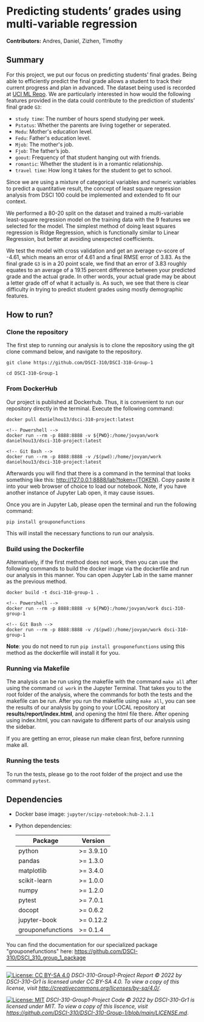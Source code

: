 # Predicting students’ grades using multi-variable regression

**Contributors:** Andres, Daniel, Zizhen, Timothy



## Summary

For this project, we put our focus on predicting students’ final grades. Being able to efficiently predict the final grade allows a student to track their current progress and plan in advanced. The dataset being used is recorded at [UCI ML Repo](https://archive-beta.ics.uci.edu/ml/datasets/student+performance). We are particularly interested in how would the following features provided in the data could contribute to the prediction of students’ final grade `G3`:

- `study time`: The number of hours spend studying per week.
- `Pstatus`: Whether the parents are living together or seperated.
- `Medu`: Mother's education level.
- `Fedu`: Father's education level.
- `Mjob`: The mother's job.
- `Fjob`: The father’s job.
- `goout`: Frequency of that student hanging out with friends.
- `romantic`: Whether the student is in a romantic relationship.
- `travel time`: How long it takes for the student to get to school.


Since we are using a mixture of categorical variables and numeric variables to predict a quantitative result, the concept of least square regression analysis from DSCI 100 could be implemented and extended to fit our context.

We performed a 80-20 split on the dataset and trained a multi-variable least-square regression model on the training data with the 9 features we selected for the model. The simplest method of doing least squares regression is Ridge Regression, which is functionally similar to Linear Regression, but better at avoiding unexpected coefficients.

We test the model with cross validation and get an average cv-score of -4.61, which means an error of 4.61 and a final RMSE error of 3.83. As the final grade `G3` is in a 20 point scale, we find that an error of 3.83 roughly equates to an average of a 19.15 percent difference between your predicted grade and the actual grade. In other words, your actual grade may be about a letter grade off of what it actually is. As such, we see that there is clear difficulty in trying to predict student grades using mostly demographic features.



## How to run?




### Clone the repository

The first step to running our analysis is to clone the repository using the git clone command below, and navigate to the repository.

```
git clone https://github.com/DSCI-310/DSCI-310-Group-1

cd DSCI-310-Group-1
```

### From DockerHub

Our project is published at Dockerhub. Thus, it is convenient to run our repository directly in the terminal. Execute the following command:

```
docker pull danielhou13/dsci-310-project:latest

<!-- Powershell -->
docker run --rm -p 8888:8888 -v ${PWD}:/home/jovyan/work danielhou13/dsci-310-project:latest

<!-- Git Bash -->
docker run --rm -p 8888:8888 -v /$(pwd):/home/jovyan/work danielhou13/dsci-310-project:latest
```
Afterwards you will find that there is a command in the terminal that looks something like this: http://127.0.0.1:8888/lab?token={TOKEN}. Copy paste it into your web browser of choice to load our notebook. Note, if you have another instance of Jupyter Lab open, it may cause issues.

Once you are in Jupyter Lab, please open the terminal and run the following command:

```
pip install grouponefunctions
```

This will install the necessary functions to run our analysis.

### Build using the Dockerfile
Alternatively, if the first method does not work, then you can use the following commands to build the docker image via the dockerfile and run our analysis in this manner. You can open Jupyter Lab in the same manner as the previous method.

```
docker build -t dsci-310-group-1 .

<!-- Powershell -->
docker run --rm -p 8888:8888 -v ${PWD}:/home/jovyan/work dsci-310-group-1

<!-- Git Bash -->
docker run --rm -p 8888:8888 -v /$(pwd):/home/jovyan/work dsci-310-group-1
```
**Note**: you do not need to run `pip install grouponefunctions` using this method as the dockerfile will install it for you.

### Running via Makefile

The analysis can be run using the makefile with the command `make all` after using the command `cd work` in the Jupyter Terminal. That takes you to the root folder of the analysis, where the commands for both the tests and the makefile can be run. After you run the makefile using `make all`, you can see the results of our analysis by going to your LOCAL repository at **results/report/index.html**, and opening the html file there. After opening using index.html, you can navigate to different parts of our analysis using the sidebar.

If you are getting an error, please run make clean first, before runnning make all.

### Running the tests

To run the tests, please go to the root folder of the project and use the command `pytest`.

## Dependencies

- Docker base image: `jupyter/scipy-notebook:hub-2.1.1` 

- Python dependencies:

  | Package      | Version |
  | ------------ | ------- |
  | python | >= 3.9.10 |
  | pandas       | >= 1.3.0 |
  | matplotlib   | >= 3.4.0 |
  | scikit-learn | >= 1.0.0 |
  | numpy | >= 1.2.0 |
  | pytest       | >= 7.0.1 |
  | docopt       | >= 0.6.2 |
  | jupyter-book | >= 0.12.2 |
  | grouponefunctions | >= 0.1.4 |

You can find the documentation for our specialized package "grouponefunctions" here: https://github.com/DSCI-310/DSCI_310_group_1_package



---

[![License: CC BY-SA  4.0](https://img.shields.io/badge/License-CC_BY--SA_4.0-lightgrey.svg)](https://creativecommons.org/licenses/by-sa/4.0/) *DSCI-310-Group1-Project Report © 2022 by DSCI-310-Gr1 is licensed under CC BY-SA 4.0. To view a copy of this license, visit http://creativecommons.org/licenses/by-sa/4.0/*.

[![License: MIT](https://img.shields.io/badge/License-MIT-yellow.svg)](https://opensource.org/licenses/MIT) *DSCI-310-Group1-Project Code © 2022 by DSCI-310-Gr1 is licensed under MIT. To view a copy of this liscence, visit https://github.com/DSCI-310/DSCI-310-Group-1/blob/main/LICENSE.md*.
